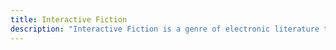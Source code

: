 ```yaml
---
title: Interactive Fiction
description: "Interactive Fiction is a genre of electronic literature that allows readers to participate in the story, making choices that affect the narrative's outcome."
---
```

